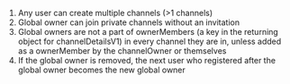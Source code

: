 1. Any user can create multiple channels (>1 channels)
2. Global owner can join private channels without an invitation
3. Global owners are not a part of ownerMembers (a key in the returning object for channelDetailsV1) in every channel they are in, unless added as a ownerMember by the channelOwner or themselves
4. If the global owner is removed, the next user who registered after the global owner becomes the new global owner
